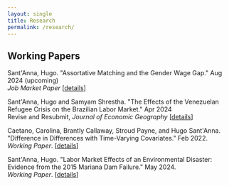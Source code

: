 ```yaml
---
layout: single
title: Research
permalink: /research/
---
```


## Working Papers

Sant'Anna, Hugo. "Assortative Matching and the Gender Wage Gap." Aug 2024 (upcoming) <br />
*Job Market Paper* [[details](/workingpapers/assortmatch.md)]

Sant'Anna, Hugo and Samyam Shrestha. "The Effects of the Venezuelan Refugee Crisis on the Brazilian Labor Market." Apr 2024 <br />
Revise and Resubmit, *Journal of Economic Geography*  [[details](/workingpapers/vzcrisis.md)]

Caetano, Carolina, Brantly Callaway, Stroud Payne, and Hugo Sant'Anna. "Difference in Differences with Time-Varying Covariates." Feb 2022.  <br />
*Working Paper*. [[details](/workingpapers/badcontrols.md)]

Sant'Anna, Hugo. "Labor Market Effects of an Environmental Disaster: Evidence from the 2015 Mariana Dam Failure." May 2024.  <br />
*Working Paper*. [[details](/workingpapers/mariana.md)]
